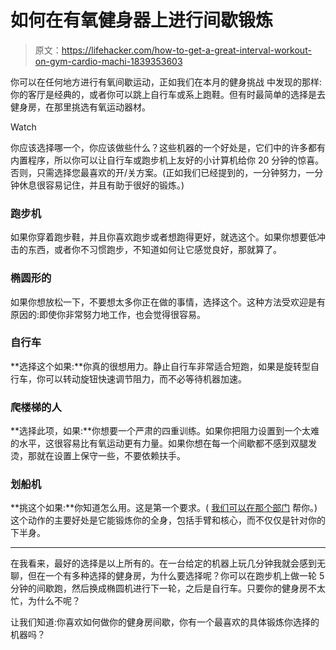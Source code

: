 # 如何在有氧健身器上进行间歇锻炼

> 原文：<https://lifehacker.com/how-to-get-a-great-interval-workout-on-gym-cardio-machi-1839353603>

你可以在任何地方进行有氧间歇运动，正如我们在本月的健身挑战 中发现的那样:你的客厅是经典的，或者你可以跳上自行车或系上跑鞋。但有时最简单的选择是去健身房，在那里挑选有氧运动器材。

Watch

你应该选择哪一个，你应该做些什么？这些机器的一个好处是，它们中的许多都有内置程序，所以你可以让自行车或跑步机上友好的小计算机给你 20 分钟的惊喜。否则，只需选择您最喜欢的开/关方案。(正如我们已经提到的，一分钟努力，一分钟休息很容易记住，并且有助于很好的锻炼。)

### 跑步机

如果你穿着跑步鞋，并且你喜欢跑步或者想跑得更好，就选这个。如果你想要低冲击的东西，或者你不习惯跑步，不知道如何让它感觉良好，那就算了。

### 椭圆形的

如果你想放松一下，不要想太多你正在做的事情，选择这个。这种方法受欢迎是有原因的:即使你非常努力地工作，也会觉得很容易。

### 自行车

**选择这个如果:**你真的很想用力。静止自行车非常适合短跑，如果是旋转型自行车，你可以转动旋钮快速调节阻力，而不必等待机器加速。

### 爬楼梯的人

**选择此项，如果:**你想要一个严肃的四重训练。如果你把阻力设置到一个太难的水平，这很容易比有氧运动更有力量。如果你想在每一个间歇都不感到双腿发烫，那就在设置上保守一些，不要依赖扶手。

### 划船机

**挑这个如果:**你知道怎么用。这是第一个要求。( [我们可以在那个部门](https://vitals.lifehacker.com/how-to-do-intervals-on-a-rowing-machine-1838974151) 帮你。)这个动作的主要好处是它能锻炼你的全身，包括手臂和核心，而不仅仅是针对你的下半身。

* * *

在我看来，最好的选择是以上所有的。在一台给定的机器上玩几分钟我就会感到无聊，但在一个有多种选择的健身房，为什么要选择呢？你可以在跑步机上做一轮 5 分钟的间歇跑，然后换成椭圆机进行下一轮，之后是自行车。只要你的健身房不太忙，为什么不呢？

让我们知道:你喜欢如何做你的健身房间歇，你有一个最喜欢的具体锻炼你选择的机器吗？